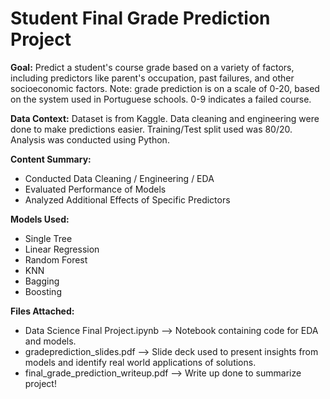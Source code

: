 # Student Final Grade Prediction Project

**Goal:** Predict a student's course grade based on a variety of factors, including predictors like parent's occupation, past failures, and other socioeconomic factors. Note: grade prediction is on a scale of 0-20, based on the system used in Portuguese schools. 0-9 indicates a failed course.

**Data Context:** Dataset is from Kaggle. Data cleaning and engineering were done to make predictions easier. Training/Test split used was 80/20. Analysis was conducted using Python.

**Content Summary:**
- Conducted Data Cleaning / Engineering / EDA
- Evaluated Performance of Models
- Analyzed Additional Effects of Specific Predictors

**Models Used:**
- Single Tree
- Linear Regression
- Random Forest
- KNN
- Bagging
- Boosting

**Files Attached:**
- Data Science Final Project.ipynb
  --> Notebook containing code for EDA and models.
- gradeprediction_slides.pdf
  --> Slide deck used to present insights from models and identify real world applications of solutions.
- final_grade_prediction_writeup.pdf
  --> Write up done to summarize project!
